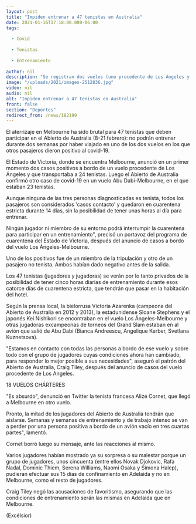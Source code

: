```yaml
---
layout: post
title: "Impiden entrenar a 47 tenistas en Australia"
date: 2021-01-16T17:18:00.000-06:00
tags:
  
  - Covid
  
  - Tenistas
  
  - Entrenamiento
  
author: nil
description: "Se registran dos vuelos (uno procedente de Los Ángeles y el otro de Abu Dabi) con personas que dieron positivo a coronavirus, ninguno es de los jugadores. Se someterán a cuarentena"
image: "/uploads/2021/images-2512836.jpg"
video: nil
audio: nil
alt: "Impiden entrenar a 47 tenistas en Australia"
front: false
section: "Deportes"
redirect_from: /news/182199
---
```


El aterrizaje en Melbourne ha sido brutal para 47 tenistas que deben participar en el Abierto de Australia (8-21 febrero): no podrán entrenar durante dos semanas por haber viajado en uno de los dos vuelos en los que otros pasajeros dieron positivo al covid-19.

El Estado de Victoria, donde se encuentra Melbourne, anunció en un primer momento dos casos positivos a bordo de un vuelo procedente de Los Ángeles y que transportaba a 24 tenistas. Luego el Abierto de Australia confirmó otro caso de covid-19 en un vuelo Abu Dabi-Melbourne, en el que estaban 23 tenistas.

Aunque ninguna de las tres personas diagnosticadas es tenista, todos los pasajeros son considerados 'casos contacto' y quedaron en cuarentena estricta durante 14 días, sin la posibilidad de tener unas horas al día para entrenar.

Ningún jugador ni miembro de su entorno podrá interrumpir la cuarentena para participar en un entrenamiento", precisó un portavoz del programa de cuarentena del Estado de Victoria, después del anuncio de casos a bordo del vuelo Los Ángeles-Melbourne. 

Uno de los positivos fue de un miembro de la tripulación y otro de un pasajero no tenista. Ambos habían dado negativo antes de la salida.

Los 47 tenistas (jugadores y jugadoras) se verán por lo tanto privados de la posibilidad de tener cinco horas diarias de entrenamiento durante esos catorce días de cuarentena estricta, que tendrán que pasar en la habitación del hotel.

Según la prensa local, la bielorrusa Victoria Azarenka (campeona del Abierto de Australia en 2012 y 2013), la estadunidense Sloane Stephens y el japonés Kei Nishikori se encontraban en el vuelo Los Ángeles-Melbourne y otras jugadoras excampeonas de torneos del Grand Slam estaban en al avión que salió de Abu Dabi (Bianca Andreescu, Angelique Kerber, Svetlana Kuznetsova).

"Estamos en contacto con todas las personas a bordo de ese vuelo y sobre todo con el grupo de jugadores cuyas condiciones ahora han cambiado, para responder lo mejor posible a sus necesidades", aseguró el patrón del Abierto de Australia, Craig Tiley, después del anuncio de casos del vuelo procedente de Los Angeles.

18 VUELOS CHÁRTERES

"Es absurdo", denunció en Twitter la tenista francesa Alizé Cornet, que llegó a Melbourne en otro vuelo.

Pronto, la mitad de los jugadores del Abierto de Australia tendrán que aislarse. Semanas y semanas de entrenamiento y de trabajo intenso se van a perder por una persona positiva a bordo de un avión vacío en tres cuartas partes", lamentó.

Cornet borró luego su mensaje, ante las reacciones al mismo.

Varios jugadores habían mostrado ya su sorpresa o su malestar porque un grupo de jugadores, unos cincuenta (entre ellos Novak Djokovic, Rafa Nadal, Dominic Thiem, Serena Williams, Naomi Osaka y Simona Halep), pudieran efectuar sus 15 días de confinamiento en Adelaida y no en Melbourne, como el resto de jugadores.

Craig Tiley negó las acusaciones de favoritismo, asegurando que las condiciones de entrenamiento serán las mismas en Adelaida que en Melbourne.

(Excélsior)